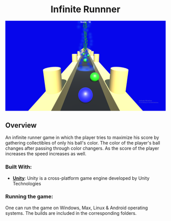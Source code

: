 <h1 align=center> Infinite Runnner </h1>
<div align="center">
	<img src="pic.png" alt="Infinite Runner Pic">
</div>

## Overview
An infinite runner game in which the player tries to maximize his score by gathering collectibles of only his ball's color. The color of the player's ball changes after passing through color changers. As the score of the player increases the speed increases as well.

### Built With:
- [**Unity**](https://unity3d.com/): Unity is a cross-platform game engine developed by Unity Technologies

### Running the game:
One can run the game on Windows, Max, Linux & Android operating systems. The builds are included in the corresponding folders.
